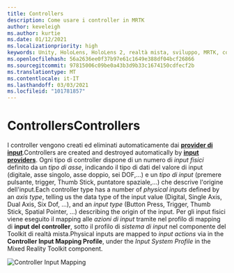 ```yaml
---
title: Controllers
description: Come usare i controller in MRTK
author: keveleigh
ms.author: kurtie
ms.date: 01/12/2021
ms.localizationpriority: high
keywords: Unity, HoloLens, HoloLens 2, realtà mista, sviluppo, MRTK, controller,
ms.openlocfilehash: 56a2636ee0f37b97e61c1649e388df04bcf26866
ms.sourcegitcommit: 97815006c09be0a43b3d9b33c1674150cdfecf2b
ms.translationtype: MT
ms.contentlocale: it-IT
ms.lasthandoff: 03/03/2021
ms.locfileid: "101781857"
---
```

# <a name="controllers"></a><span data-ttu-id="493ff-104">Controllers</span><span class="sxs-lookup"><span data-stu-id="493ff-104">Controllers</span></span>

<span data-ttu-id="493ff-105">I controller vengono creati ed eliminati automaticamente dai [**provider di input**](InputProviders.md).</span><span class="sxs-lookup"><span data-stu-id="493ff-105">Controllers are created and destroyed automatically by [**input providers**](InputProviders.md).</span></span> <span data-ttu-id="493ff-106">Ogni tipo di controller dispone di un numero di *input fisici* definito da un *tipo di asse*, indicando il tipo di dati del valore di input (digitale, asse singolo, asse doppio, sei DOF,...) e un *tipo di input* (premere pulsante, trigger, Thumb Stick, puntatore spaziale,...) che descrive l'origine dell'input.</span><span class="sxs-lookup"><span data-stu-id="493ff-106">Each controller type has a number of *physical inputs* defined by an *axis type*, telling us the data type of the input value (Digital, Single Axis, Dual Axis, Six Dof, ...), and an *input type* (Button Press, Trigger, Thumb Stick, Spatial Pointer, ...) describing the origin of the input.</span></span> <span data-ttu-id="493ff-107">Per gli input fisici viene eseguito il mapping alle *azioni di input* tramite nel profilo di mapping di **input del controller**, sotto il profilo di *sistema di input* nel componente del Toolkit di realtà mista.</span><span class="sxs-lookup"><span data-stu-id="493ff-107">Physical inputs are mapped to *input actions* via in the **Controller Input Mapping Profile**, under the *Input System Profile* in the Mixed Reality Toolkit component.</span></span>

<img src="../Images/Input/ControllerInputMapping.png" style="max-width:100%;" alt="Controller Input Mapping">
